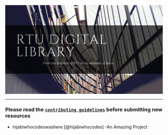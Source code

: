 <img src="./RTU DIGITAL LIBRARY.jpg" />

***

### **Please read the [`contributing guidelines`](./contributing.md) before submitting new resources**

* hijabiwhocodeswashere [@hijabiwhocodes]
-An Amazing Project 
